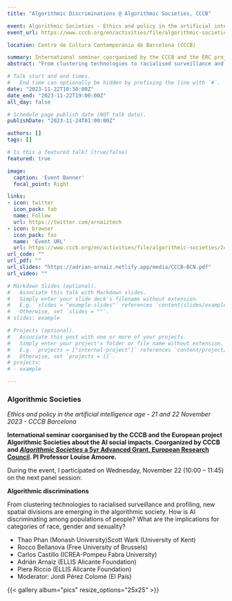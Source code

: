 ```yaml
---
title: "Algorithmic Discriminations @ Algorithmic Societies, CCCB"

event: Algorithmic Societies - Ethics and policy in the artificial intelligence age at CCCB Barcelona
event_url: https://www.cccb.org/en/activities/file/algorithmic-societies/243038

location: Centre de Cultura Contemporania de Barcelona (CCCB)

summary: International seminar coorganised by the CCCB and the ERC project Algorithmic Societies about the AI social impacts. I gave a talk and participated on a round table about the role of AI on discrimination. I participated with Thao Phan (Monash University), Scott Wark (University of Kent), Rocco Bellanova (Free University of Brussels), Carlos Castillo (ICREA-Pompeu Fabra University) and Piera Riccio (ELLIS Alicante(). Moderated by Jordi Pérez Colomé (El Pais)
abstract: "From clustering technologies to racialised surveillance and profiling, new spatial divisions are emerging in the algorithmic society. How is AI discriminating among populations of people? What are the implications for categories of race, gender and sexuality?"

# Talk start and end times.
#   End time can optionally be hidden by prefixing the line with `#`.
date: "2023-11-22T10:30:00Z"
date_end: "2023-11-22T19:00:00Z"
all_day: false

# Schedule page publish date (NOT talk date).
publishDate: "2023-11-24T01:00:00Z"

authors: []
tags: []

# Is this a featured talk? (true/false)
featured: true

image:
  caption: 'Event Banner'
  focal_point: Right

links:
- icon: twitter
  icon_pack: fab
  name: Follow
  url: https://twitter.com/arnaiztech
- icon: browser
  icon_pack: fas
  name: 'Event URL'
  url: https://www.cccb.org/en/activities/file/algorithmic-societies/243038
url_code: ""
url_pdf: ""
url_slides: "https://adrian-arnaiz.netlify.app/media/CCCB-BCN.pdf"
url_video: ""

# Markdown Slides (optional).
#   Associate this talk with Markdown slides.
#   Simply enter your slide deck's filename without extension.
#   E.g. `slides = "example-slides"` references `content/slides/example-slides.md`.
#   Otherwise, set `slides = ""`.
# slides: example

# Projects (optional).
#   Associate this post with one or more of your projects.
#   Simply enter your project's folder or file name without extension.
#   E.g. `projects = ["internal-project"]` references `content/project/deep-learning/index.md`.
#   Otherwise, set `projects = []`.
# projects:
# - example

---
```


### Algorithmic Societies
*Ethics and policy in the artificial intelligence age - 21 and 22 November 2023 - CCCB Barcelona*

**International seminar coorganised by the CCCB and the European project Algorithmic Societies about the AI social impacts. Coorganized by CCCB and [*Algorithmic Societies* a 5yr Advanced Grant, European Research Council](https://cordis.europa.eu/project/id/883107). PI Professor Louise Amoore.**

During the event, I participated on Wednesday, November 22 (10:00 – 11:45) on the next panel session:

**Algorithmic discriminations**

From clustering technologies to racialised surveillance and profiling, new spatial divisions are emerging in the algorithmic society. How is AI discriminating among populations of people? What are the implications for categories of race, gender and sexuality?

* Thao Phan (Monash University)Scott Wark (University of Kent)
* Rocco Bellanova (Free University of Brussels)
* Carlos Castillo (ICREA-Pompeu Fabra University)
* Adrián Arnaiz (ELLIS Alicante Foundation)
* Piera Riccio (ELLIS Alicante Foundation)
* Moderator: Jordi Pérez Colomé (El País)

{{< gallery album="pics" resize_options="25x25" >}}

